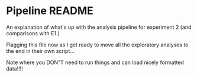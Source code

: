 # Pipeline README

An explanation of what's up with the analysis pipeline for experiment 2 (and comparisons with E1.)  

Flagging this file now as I get ready to move all the exploratory analyses to the end in their own script...

Note where you DON"T need to run things and can load nicely formatted data!!!!